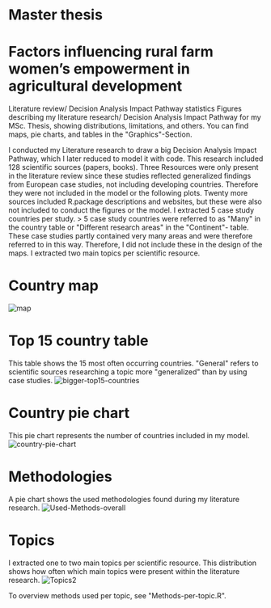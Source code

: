 # Master thesis 
# Factors influencing rural farm women’s empowerment in agricultural development

Literature review/ Decision Analysis Impact Pathway statistics
Figures describing my literature research/ Decision Analysis Impact Pathway for my MSc. Thesis, showing distributions, limitations, and others. You can find maps, pie charts, and tables in the "Graphics"-Section.

I conducted my Literature research to draw a big Decision Analysis Impact Pathway, which I later reduced to model it with code. This research included 128 scientific sources (papers, books). Three Resources were only present in the literature review since these studies reflected generalized findings from European case studies, not including developing countries. Therefore they were not included in the model or the following plots.
Twenty more sources included R.package descriptions and websites, but these were also not included to conduct the figures or the model. I extracted 5 case study countries per study. > 5 case study countries were referred to as "Many" in the country table or "Different research areas" in the "Continent"- table. These case studies partly contained very many areas and were therefore referred to in this way. Therefore, I did not include these in the design of the maps.
I extracted two main topics per scientific resource.

# Country map
![map](https://user-images.githubusercontent.com/82711784/167099936-ef0ec34a-f797-4888-82d8-3a079352cb2d.png)


# Top 15 country table
This table shows the 15 most often occurring countries. "General" refers to scientific sources researching a topic more "generalized" than by using case studies.
![bigger-top15-countries](https://user-images.githubusercontent.com/82711784/167107921-e82d6493-d3bf-45c0-a0bd-3a623a69e2b8.png)


# Country pie chart
This pie chart represents the number of countries included in my model.
![country-pie-chart](https://user-images.githubusercontent.com/82711784/167104362-fafc53c6-d816-4584-b376-5344394d3cad.png)


# Methodologies
A pie chart shows the used methodologies found during my literature research.
![Used-Methods-overall](https://user-images.githubusercontent.com/82711784/167103660-e5e18f01-a4c3-4b65-a6c7-6f7837699a96.png)


# Topics
I extracted one to two main topics per scientific resource. This distribution shows how often which main topics were present within the literature research.
![Topics2](https://user-images.githubusercontent.com/82711784/167103067-1e47b638-3f36-4a85-b44f-3c5921571451.png)


To overview methods used per topic, see "Methods-per-topic.R".
